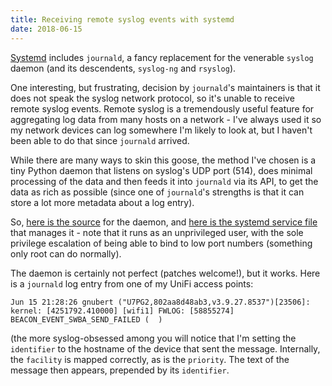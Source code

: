 ```yaml
---
title: Receiving remote syslog events with systemd
date: 2018-06-15
---
```


[Systemd](https://www.freedesktop.org/wiki/Software/systemd/) includes `journald`, a fancy replacement for the venerable `syslog` daemon (and its descendents, `syslog-ng` and `rsyslog`).

One interesting, but frustrating, decision by `journald`'s maintainers is that it does not speak the syslog network protocol, so it's unable to receive remote syslog events. Remote syslog is a tremendously useful feature for aggregating log data from many hosts on a network - I've always used it so my network devices can log somewhere I'm likely to look at, but I haven't been able to do that since `journald` arrived.

While there are many ways to skin this goose, the method I've chosen is a tiny Python daemon that listens on syslog's UDP port (514), does minimal processing of the data and then feeds it into `journald` via its API, to get the data as rich as possible (since one of `journald`'s strengths is that it can store a lot more metadata about a log entry).

So, [here is the source](https://gist.github.com/cmsj/e03b6d28325ce5c3d5b255256278a330) for the daemon, and [here is the systemd service file](https://gist.github.com/cmsj/71f987d1129c5dc693243dd1aa5f8f4f) that manages it - note that it runs as an unprivileged user, with the sole privilege escalation of being able to bind to low port numbers (something only root can do normally).

The daemon is certainly not perfect (patches welcome!), but it works. Here is a `journald` log entry from one of my UniFi access points:

```
Jun 15 21:28:26 gnubert ("U7PG2,802aa8d48ab3,v3.9.27.8537")[23506]: kernel: [4251792.410000] [wifi1] FWLOG: [58855274] BEACON_EVENT_SWBA_SEND_FAILED (  )
```

(the more syslog-obsessed among you will notice that I'm setting the `identifier` to the hostname of the device that sent the message. Internally, the `facility` is mapped correctly, as is the `priority`. The text of the message then appears, prepended by its `identifier`.
